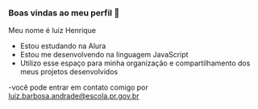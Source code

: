 ### Boas vindas ao meu perfil 👻

Meu nome é luiz Henrique

- Estou estudando na Alura
- Estou me desenvolvendo na linguagem JavaScript
- Utilizo esse espaço para minha organização e compartilhamento dos meus projetos desenvolvidos
 
-você pode entrar em contato comigo por
luiz.barbosa.andrade@escola.pr.gov.br
